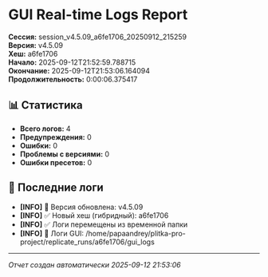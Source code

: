 # GUI Real-time Logs Report

**Сессия:** session_v4.5.09_a6fe1706_20250912_215259  
**Версия:** v4.5.09  
**Хеш:** a6fe1706  
**Начало:** 2025-09-12T21:52:59.788715  
**Окончание:** 2025-09-12T21:53:06.164094  
**Продолжительность:** 0:00:06.375417  

## 📊 Статистика

- **Всего логов:** 4
- **Предупреждения:** 0
- **Ошибки:** 0
- **Проблемы с версиями:** 0
- **Ошибки пресетов:** 0

## 📝 Последние логи

- **[INFO]** 🔄 Версия обновлена: v4.5.09
- **[INFO]** ✅ Новый хеш (гибридный): a6fe1706
- **[INFO]** ✅ Логи перемещены из временной папки
- **[INFO]** 📁 Логи GUI: /home/papaandrey/plitka-pro-project/replicate_runs/a6fe1706/gui_logs

---
*Отчет создан автоматически 2025-09-12 21:53:06*
